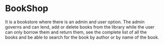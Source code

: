 # BookShop
It is a bookstore where there is an admin and user option. The admin governs and can lend, add or delete books from the library while the user can only borrow them and return them, see the complete list of all the books and be able to search for the book by author or by name of the book.
